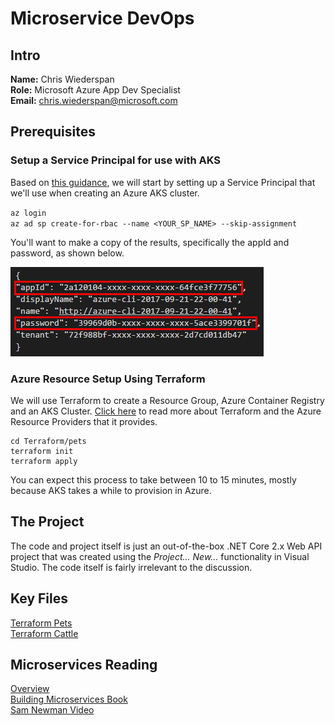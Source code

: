 # Microservice DevOps

## Intro
**Name:** Chris Wiederspan  
**Role:** Microsoft Azure App Dev Specialist  
**Email:** chris.wiederspan@microsoft.com

## Prerequisites

### Setup a Service Principal for use with AKS

Based on [this guidance](https://docs.microsoft.com/en-us/azure/container-service/kubernetes/container-service-kubernetes-service-principal), we will start by setting up a Service Principal that we'll use when creating an Azure AKS cluster.

`az login`  
`az ad sp create-for-rbac --name <YOUR_SP_NAME> --skip-assignment`

You'll want to make a copy of the results, specifically the appId and password, as shown below.

![Credential screenshot](/Assets/service-principal-creds.png)

### Azure Resource Setup Using Terraform

We will use Terraform to create a Resource Group, Azure Container Registry and an AKS Cluster.
[Click here](https://www.terraform.io/docs/providers/azurerm/index.html) to read more about Terraform
and the Azure Resource Providers that it provides.

```
cd Terraform/pets  
terraform init  
terraform apply  
```

You can expect this process to take between 10 to 15 minutes, mostly because AKS takes a while to provision in Azure.

## The Project

The code and project itself is just an out-of-the-box .NET Core 2.x Web API project that was created using the <i>Project... New...</i>
functionality in Visual Studio. The code itself is fairly irrelevant to the discussion.

## Key Files

[Terraform Pets](/Terraform/pets)  
[Terraform Cattle](/Terraform/cattle)  

## Microservices Reading
[Overview](https://docs.microsoft.com/en-us/azure/service-fabric/service-fabric-overview-microservices)  
[Building Microservices Book](http://shop.oreilly.com/product/0636920033158.do)  
[Sam Newman Video](https://www.youtube.com/watch?v=PFQnNFe27kU)  
